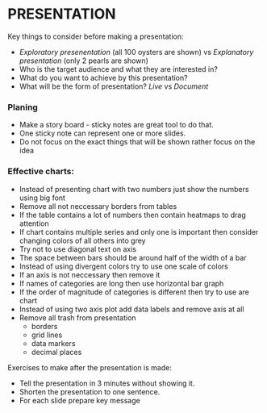 # PRESENTATION

Key things to consider before making a presentation:

- *Exploratory presenentation* (all 100 oysters are shown) vs *Explanatory presentation* (only 2 pearls are shown)
- Who is the target audience and what they are interested in?
- What do you want to achieve by this presentation?
- What will be the form of presentation? *Live* vs *Document*

### Planing
- Make a story board - sticky notes are great tool to do that.
- One sticky note can represent one or more slides.
- Do not focus on the exact things that will be shown rather focus on the idea

### Effective charts:
- Instead of presenting chart with two numbers just show the numbers using big font
- Remove all not neccessary borders from tables
- If the table contains a lot of numbers then contain heatmaps to drag attention
- If chart contains multiple series and only one is important then consider changing colors of all others into grey
- Try not to use diagonal text on axis
- The space between bars should be around half of the width of a bar
- Instead of using divergent colors try to use one scale of colors
- If an axis is not neccessary then remove it
- If names of categories are long then use horizontal bar graph
- If the order of magnitude of categories is different then try to use are chart
- Instead of using two axis plot add data labels and remove axis at all
- Remove all trash from presentation
	- borders
	- grid lines
	- data markers
	- decimal places


Exercises to make after the presentation is made:

- Tell the presentation in 3 minutes without showing it.
- Shorten the presentation to one sentence.
- For each slide prepare key message


 
